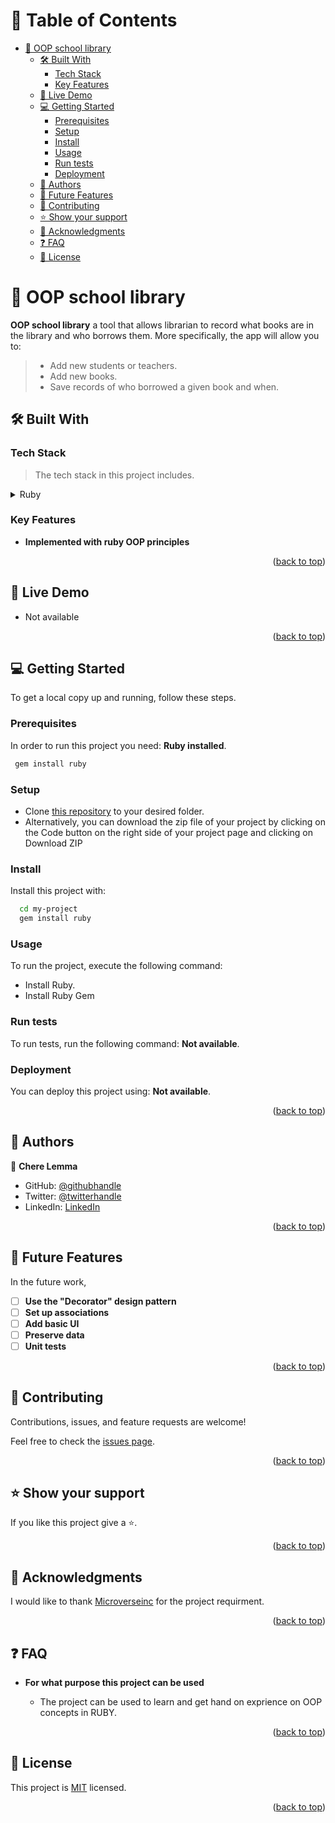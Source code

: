 <a name="readme-top"></a>

# 📗 Table of Contents
- [📖 OOP school library ](#-oop-school-library-)
  - [🛠 Built With ](#-built-with-)
    - [Tech Stack ](#tech-stack-)
    - [Key Features ](#key-features-)
  - [🚀 Live Demo ](#-live-demo-)
  - [💻 Getting Started ](#-getting-started-)
    - [Prerequisites](#prerequisites)
    - [Setup](#setup)
    - [Install](#install)
    - [Usage](#usage)
    - [Run tests](#run-tests)
    - [Deployment](#deployment)
  - [👥 Authors ](#-authors-)
  - [🔭 Future Features ](#-future-features-)
  - [🤝 Contributing ](#-contributing-)
  - [⭐️ Show your support ](#️-show-your-support-)
  - [🙏 Acknowledgments ](#-acknowledgments-)
  - [❓ FAQ ](#-faq-)
  - [📝 License ](#-license-)

<!-- PROJECT DESCRIPTION -->

# 📖 OOP school library <a name="about-project"></a>

**OOP school library** a tool that allows librarian to record what books are in the library and who borrows them. More specifically, the app will allow you to:
> - Add new students or teachers.
> - Add new books.
> - Save records of who borrowed a given book and when.

## 🛠 Built With <a name="built-with"></a>

### Tech Stack <a name="tech-stack"></a>

> The tech stack in this project includes.

<details>
  <summary>Ruby</summary>
</details>

<!-- Features -->

### Key Features <a name="key-features"></a>

- **Implemented with ruby OOP principles**

<p align="right">(<a href="#readme-top">back to top</a>)</p>

<!-- LIVE DEMO -->

## 🚀 Live Demo <a name="live-demo"></a>

- Not available

<p align="right">(<a href="#readme-top">back to top</a>)</p>

<!-- GETTING STARTED -->

## 💻 Getting Started <a name="getting-started"></a>

To get a local copy up and running, follow these steps.

### Prerequisites

In order to run this project you need: **Ruby installed**.

```sh
 gem install ruby
```

### Setup

- Clone [this repository](https://github.com/Microverse-Fullstack-Program/school_library) to your desired folder.
- Alternatively, you can download the zip file of your project by clicking on the Code button on the right side of your project page and clicking on Download ZIP

### Install

Install this project with: 

```sh
  cd my-project
  gem install ruby
```

### Usage

To run the project, execute the following command:

- Install Ruby.
- Install Ruby Gem

### Run tests

To run tests, run the following command: **Not available**.

<!--
Example command:

```sh
  bin/rails test test/models/article_test.rb
```
--->

### Deployment

You can deploy this project using: **Not available**.

<p align="right">(<a href="#readme-top">back to top</a>)</p>

<!-- AUTHORS -->

## 👥 Authors <a name="authors"></a>

👤 **Chere Lemma**

- GitHub: [@githubhandle](https://github.com/cherelemma)
- Twitter: [@twitterhandle](https://twitter.com/Chere21271613)
- LinkedIn: [LinkedIn](https://www.linkedin.com/in/chere-lemma27211613)

<p align="right">(<a href="#readme-top">back to top</a>)</p>

<!-- FUTURE FEATURES -->
## 🔭 Future Features <a name="future-features"></a>

In the future work, 
- [ ] **Use the "Decorator" design pattern**
- [ ] **Set up associations**
- [ ] **Add basic UI**
- [ ] **Preserve data**
- [ ] **Unit tests**

<p align="right">(<a href="#readme-top">back to top</a>)</p>

<!-- CONTRIBUTING -->

## 🤝 Contributing <a name="contributing"></a>

Contributions, issues, and feature requests are welcome!

Feel free to check the [issues page](https://github.com/Microverse-Fullstack-Program/school_library).

<p align="right">(<a href="#readme-top">back to top</a>)</p>

<!-- SUPPORT -->

## ⭐️ Show your support <a name="support"></a>

 If you like this project give a ⭐️.

<p align="right">(<a href="#readme-top">back to top</a>)</p>

<!-- ACKNOWLEDGEMENTS -->

## 🙏 Acknowledgments <a name="acknowledgements"></a>

I would like to thank [Microverseinc](https://github.com/microverseinc/curriculum-ruby/blob/main/oop/school_library_people.md) for the project requirment.

<p align="right">(<a href="#readme-top">back to top</a>)</p>

<!-- FAQ (optional) -->

## ❓ FAQ <a name="faq"></a>

- **For what purpose this project can be used**

  - The project can be used to learn and get hand on exprience on OOP concepts in RUBY.

<p align="right">(<a href="#readme-top">back to top</a>)</p>

<!-- LICENSE -->

## 📝 License <a name="license"></a>

This project is [MIT](./LICENSE.md) licensed.

<p align="right">(<a href="#readme-top">back to top</a>)</p>
